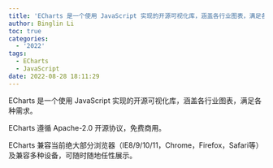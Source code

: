 ```yaml
---
title: 'ECharts 是一个使用 JavaScript 实现的开源可视化库，涵盖各行业图表，满足各种需求'
author: Binglin Li
toc: true
categories:
  - '2022'
tags:
  - ECharts
  - JavaScript
date: 2022-08-28 18:11:29
---
```


ECharts 是一个使用 JavaScript 实现的开源可视化库，涵盖各行业图表，满足各种需求。

ECharts 遵循 Apache-2.0 开源协议，免费商用。

ECharts 兼容当前绝大部分浏览器（IE8/9/10/11，Chrome，Firefox，Safari等）及兼容多种设备，可随时随地任性展示。
